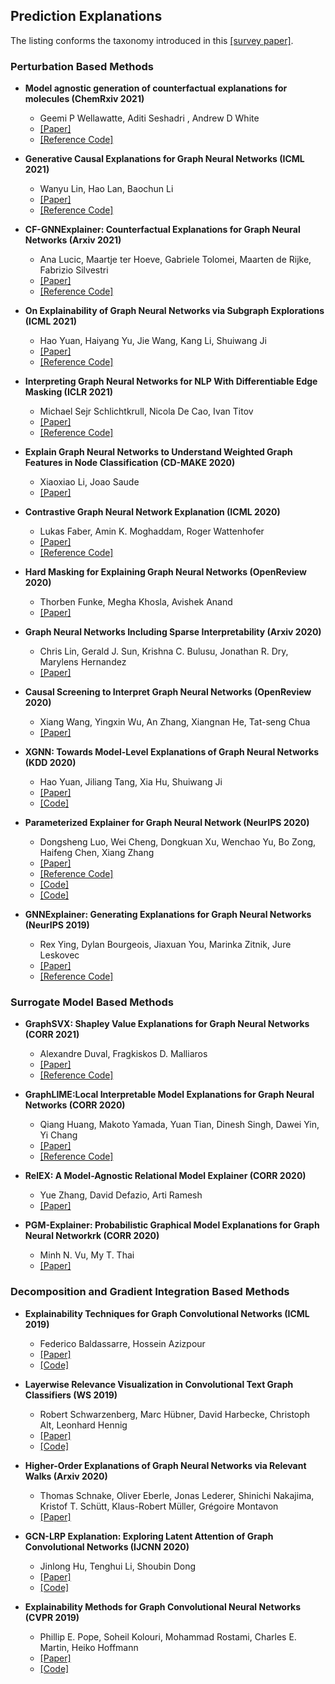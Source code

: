 ## Prediction Explanations

The listing conforms the taxonomy introduced in this [[survey paper]](https://arxiv.org/abs/2012.15445).

### Perturbation Based Methods

- **Model agnostic generation of counterfactual explanations for molecules (ChemRxiv 2021)**
  - Geemi P Wellawatte, Aditi Seshadri , Andrew D White
  - [[Paper]](https://chemrxiv.org/engage/chemrxiv/article-details/6115baf04cb4797dc42df605)
  - [[Reference Code]](https://github.com/ur-whitelab/exmol)

- **Generative Causal Explanations for Graph Neural Networks (ICML 2021)**
  - Wanyu Lin, Hao Lan, Baochun Li
  - [[Paper]](https://arxiv.org/abs/2104.06643)
  - [[Reference Code]](https://github.com/wanyu-lin/ICML2021-Gem)

- **CF-GNNExplainer: Counterfactual Explanations for Graph Neural Networks (Arxiv 2021)**
  - Ana Lucic, Maartje ter Hoeve, Gabriele Tolomei, Maarten de Rijke, Fabrizio Silvestri
  - [[Paper]](https://arxiv.org/abs/2102.03322)
  - [[Reference Code]](https://github.com/a-lucic/cf-gnnexplainer)

- **On Explainability of Graph Neural Networks via Subgraph Explorations (ICML 2021)**
  - Hao Yuan, Haiyang Yu, Jie Wang, Kang Li, Shuiwang Ji
  - [[Paper]](https://arxiv.org/abs/2102.05152)
  - [[Reference Code]](https://github.com/divelab/DIG)

- **Interpreting Graph Neural Networks for NLP With Differentiable Edge Masking (ICLR 2021)**
  - Michael Sejr Schlichtkrull, Nicola De Cao, Ivan Titov
  - [[Paper]](https://openreview.net/forum?id=WznmQa42ZAx)
  - [[Reference Code]](https://github.com/MichSchli/GraphMask)

- **Explain Graph Neural Networks to Understand Weighted Graph Features in Node Classification (CD-MAKE 2020)**
  - Xiaoxiao Li, Joao Saude
  - [[Paper]](https://arxiv.org/abs/2002.00514)

- **Contrastive Graph Neural Network Explanation (ICML 2020)**
  - Lukas Faber, Amin K. Moghaddam, Roger Wattenhofer
  - [[Paper]](https://arxiv.org/abs/2010.13663)
  - [[Reference Code]](https://github.com/lukasjf/contrastive-gnn-explanation)

- **Hard Masking for Explaining Graph Neural Networks (OpenReview 2020)**
  - Thorben Funke, Megha Khosla, Avishek Anand
  - [[Paper]](https://openreview.net/pdf?id=uDN8pRAdsoC)

- **Graph Neural Networks Including Sparse Interpretability (Arxiv 2020)**
  - Chris Lin, Gerald J. Sun, Krishna C. Bulusu, Jonathan R. Dry, Marylens Hernandez
  - [[Paper]](https://arxiv.org/abs/2007.00119)

- **Causal Screening to Interpret Graph Neural Networks (OpenReview 2020)**
  - Xiang Wang, Yingxin Wu, An Zhang, Xiangnan He, Tat-seng Chua
  - [[Paper]](https://openreview.net/forum?id=nzKv5vxZfge)

- **XGNN: Towards Model-Level Explanations of Graph Neural Networks (KDD 2020)**
  - Hao Yuan, Jiliang Tang, Xia Hu, Shuiwang Ji
  - [[Paper]](https://arxiv.org/abs/2006.02587)
  - [[Code]](https://github.com/rkoh-rq/XGNN)

- **Parameterized Explainer for Graph Neural Network (NeurIPS 2020)**
  - Dongsheng Luo, Wei Cheng, Dongkuan Xu, Wenchao Yu, Bo Zong, Haifeng Chen, Xiang Zhang
  - [[Paper]](https://arxiv.org/abs/2011.04573)
  - [[Reference Code]](https://github.com/flyingdoog/PGExplainer)
  - [[Code]](https://github.com/LarsHoldijk/RE-ParameterizedExplainerForGraphNeuralNetworks)
  - [[Code]](https://openreview.net/attachment?id=tt04glo-VrT&name=supplementary_material)

- **GNNExplainer: Generating Explanations for Graph Neural Networks (NeurIPS 2019)**
  - Rex Ying, Dylan Bourgeois, Jiaxuan You, Marinka Zitnik, Jure Leskovec
  - [[Paper]](https://arxiv.org/abs/1903.03894)
  - [[Reference Code]](https://github.com/RexYing/gnn-model-explainer)

### Surrogate Model Based Methods

- **GraphSVX: Shapley Value Explanations for Graph Neural Networks (CORR 2021)**
  - Alexandre Duval, Fragkiskos D. Malliaros
  - [[Paper]](https://arxiv.org/abs/2104.10482)
  - [[Reference Code]](https://github.com/AlexDuvalinho/GraphSVX)

- **GraphLIME:Local Interpretable Model Explanations for Graph Neural Networks (CORR 2020)**
  - Qiang Huang, Makoto Yamada, Yuan Tian, Dinesh Singh, Dawei Yin, Yi Chang
  - [[Paper]](https://arxiv.org/pdf/2001.06216.pdf)
  - [[Reference Code]](https://github.com/WilliamCCHuang/GraphLIME)

- **RelEX: A Model-Agnostic Relational Model Explainer (CORR 2020)**
  - Yue Zhang, David Defazio, Arti Ramesh
  - [[Paper]](https://arxiv.org/abs/2006.00305)

- **PGM-Explainer: Probabilistic Graphical Model Explanations for Graph Neural Networkrk (CORR 2020)**
  - Minh N. Vu, My T. Thai
  - [[Paper]](https://arxiv.org/pdf/2010.05788.pdf)

### Decomposition and Gradient Integration Based Methods

- **Explainability Techniques for Graph Convolutional Networks (ICML 2019)**
  - Federico Baldassarre, Hossein Azizpour
  - [[Paper]](https://arxiv.org/abs/1905.13686)
  - [[Code]](https://github.com/baldassarreFe/graph-network-explainability)

- **Layerwise Relevance Visualization in Convolutional Text Graph Classifiers (WS 2019)**
  - Robert Schwarzenberg, Marc Hübner, David Harbecke, Christoph Alt, Leonhard Hennig
  - [[Paper]](https://arxiv.org/abs/1909.10911v1)
  - [[Code]](https://github.com/DFKI-NLP/lrv)

- **Higher-Order Explanations of Graph Neural Networks via Relevant Walks (Arxiv 2020)**
  - Thomas Schnake, Oliver Eberle, Jonas Lederer, Shinichi Nakajima, Kristof T. Schütt, Klaus-Robert Müller, Grégoire Montavon
  - [[Paper]](https://arxiv.org/abs/2006.03589)

- **GCN-LRP Explanation: Exploring Latent Attention of Graph Convolutional Networks (IJCNN 2020)**
  - Jinlong Hu, Tenghui Li, Shoubin Dong
  - [[Paper]](https://ieeexplore.ieee.org/document/9207639)
  - [[Code]](https://github.com/largeapp/gcn-lrp)

- **Explainability Methods for Graph Convolutional Neural Networks (CVPR 2019)**
  - Phillip E. Pope, Soheil Kolouri, Mohammad Rostami, Charles E. Martin, Heiko Hoffmann
  - [[Paper]](https://openaccess.thecvf.com/content_CVPR_2019/html/Pope_Explainability_Methods_for_Graph_Convolutional_Neural_Networks_CVPR_2019_paper.html)
  - [[Code]](https://github.com/ndey96/GCNN-Explainability)

